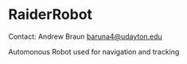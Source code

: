 RaiderRobot
===========

Contact: Andrew Braun baruna4@udayton.edu

Automonous Robot used for navigation and tracking
